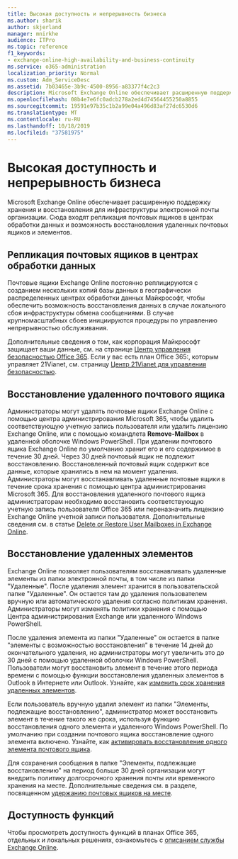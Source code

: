```yaml
---
title: Высокая доступность и непрерывность бизнеса
ms.author: sharik
author: skjerland
manager: mnirkhe
audience: ITPro
ms.topic: reference
f1_keywords:
- exchange-online-high-availability-and-business-continuity
ms.service: o365-administration
localization_priority: Normal
ms.custom: Adm_ServiceDesc
ms.assetid: 7b03465e-3b9c-4500-8956-a83377f4c2c3
description: Microsoft Exchange Online обеспечивает расширенную поддержку хранения и восстановления для инфраструктуры электронной почты организации. Сюда входят репликация почтовых ящиков в центрах обработки данных и возможность восстановления удаленных почтовых ящиков и элементов.
ms.openlocfilehash: 08b4e7e6fc0adcb278a2ed4d74564455250a8855
ms.sourcegitcommit: 19591e97b35c1b2a99e04a496d83af27dc6530d6
ms.translationtype: MT
ms.contentlocale: ru-RU
ms.lasthandoff: 10/18/2019
ms.locfileid: "37581975"
---
```

# <a name="high-availability-and-business-continuity"></a>Высокая доступность и непрерывность бизнеса

Microsoft Exchange Online обеспечивает расширенную поддержку хранения и восстановления для инфраструктуры электронной почты организации. Сюда входят репликация почтовых ящиков в центрах обработки данных и возможность восстановления удаленных почтовых ящиков и элементов.
  
## <a name="mailbox-replication-at-data-centers"></a>Репликация почтовых ящиков в центрах обработки данных

Почтовые ящики Exchange Online постоянно реплицируются с созданием нескольких копий базы данных в географически распределенных центрах обработки данных Майкрософт, чтобы обеспечить возможность восстановления данных в случае локального сбоя инфраструктуры обмена сообщениями. В случае крупномасштабных сбоев инициируются процедуры по управлению непрерывностью обслуживания.
  
Дополнительные сведения о том, как корпорация Майкрософт защищает ваши данные, см. на странице [Центр управления безопасностью Office 365](https://go.microsoft.com/fwlink/p/?LinkId=299135). Если у вас есть план Office 365:, которым управляет 21Vianet, см. страницу [Центр 21Vianet для управления безопасностью](http://www.21vbluecloud.com/office365/trustcenter/onlineservices.mdl).
  
## <a name="deleted-mailbox-recovery"></a>Восстановление удаленного почтового ящика

Администраторы могут удалять почтовые ящики Exchange Online с помощью центра администрирования Microsoft 365, чтобы удалить соответствующую учетную запись пользователя или удалить лицензию Exchange Online, или с помощью командлета **Remove-Mailbox** в удаленной оболочке Windows PowerShell. При удалении почтового ящика Exchange Online по умолчанию хранит его и его содержимое в течение 30 дней. Через 30 дней почтовый ящик не подлежит восстановлению. Восстановленный почтовый ящик содержит все данные, которые хранились в нем на момент удаления. Администраторы могут восстанавливать удаленные почтовые ящики в течение срока хранения с помощью центра администрирования Microsoft 365. Для восстановления удаленного почтового ящика администраторам необходимо восстановить соответствующую учетную запись пользователя Office 365 или переназначить лицензию Exchange Online учетной записи пользователя. Дополнительные сведения см. в статье [Delete or Restore User Mailboxes in Exchange Online](https://go.microsoft.com/fwlink/p/?LinkId=286992).
  
## <a name="deleted-item-recovery"></a>Восстановление удаленных элементов

Exchange Online позволяет пользователям восстанавливать удаленные элементы из папки электронной почты, в том числе из папки "Удаленные". После удаления элемент хранится в пользовательской папке "Удаленные". Он остается там до удаления пользователем вручную или автоматического удаления согласно политикам хранения. Администраторы могут изменять политики хранения с помощью Центра администрирования Exchange или удаленного Windows PowerShell.
  
После удаления элемента из папки "Удаленные" он остается в папке "элементы с возможностью восстановления" в течение 14 дней до окончательного удаления, но администраторы могут увеличить это до 30 дней с помощью удаленной оболочки Windows PowerShell. Пользователи могут восстановить элемент в течение этого периода времени с помощью функции восстановления удаленных элементов в Outlook в Интернете или Outlook. Узнайте, как [изменить срок хранения удаленных элементов](https://go.microsoft.com/fwlink/p/?LinkId=286940).
  
Если пользователь вручную удалил элемент из папки "Элементы, подлежащие восстановлению", администратор может восстановить элемент в течение такого же срока, используя функцию восстановления одного элемента и удаленного Windows PowerShell. По умолчанию при создании почтового ящика восстановление одного элемента включено. Узнайте, как [активировать восстановление одного элемента почтового ящика](https://go.microsoft.com/fwlink/p/?LinkID=286941).
  
Для сохранения сообщения в папке "Элементы, подлежащие восстановлению" на период больше 30 дней организации могут внедрить политику долгосрочного хранения почты или временного хранения на месте. Дополнительные сведения см. в разделе, посвященном [удержанию почтовых ящиков на месте](https://go.microsoft.com/fwlink/p/?LinkId=271746).
  
## <a name="feature-availability"></a>Доступность функций

Чтобы просмотреть доступность функций в планах Office 365, отдельных и локальных решениях, ознакомьтесь с [описанием службы Exchange Online](exchange-online-service-description.md).
  